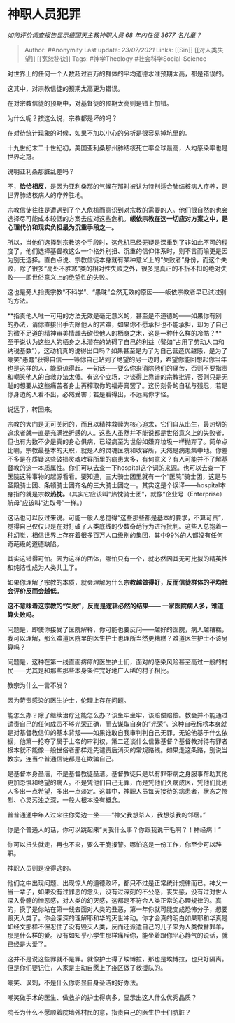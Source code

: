 # 神职人员犯罪
*如何评价调查报告显示德国天主教神职人员 68 年内性侵 3677 名儿童？*

> Author:  #Anonymity 
Last update: *23/07/2021* 
Links: [[Sin]] [[对人类失望]] [[宽恕秘诀]]
Tags: #神学Theology #社会科学Social-Science 
 

对世界上的任何一个人数超过百万的群体的平均道德水准预期太高，都是错误的。

这其中，对宗教信徒的预期太高更为错误。

在对宗教信徒的预期中，对基督徒的预期太高则是错上加错。

为什么呢？按这么说，宗教都是坏的吗？

在对待统计现象的时候，如果不加以小心的分析是很容易掉坑里的。

十九世纪末二十世纪初，美国亚利桑那州肺结核死亡率全球最高，人均感染率也是世界之冠。

说明亚利桑那脏乱差吗？

不，**恰恰相反**，是因为亚利桑那的气候在那时被认为特别适合肺结核病人疗养，是世界肺结核病人的疗养胜地。

宗教信徒往往是遭遇到了个人危机而意识到对宗教的需要的人。他们很自然的也会选择尽可能成本较低的方案去应对这些危机。**皈依宗教在这一切应对方案之中，是心理代价和现实负担最为沉重手段之一。**

所以，当他们选择到宗教这个手段时，这危机已经无疑是深重到了非如此不可的程度了。他们选择基督教这么一个格外别扭、沉重的信仰体系时，则不言而喻更是因为别无选择。直白点说、宗教信徒本身就有某种意义上的“失败者”身份，而这个失败，除了很多“高处不胜寒”类的相对性失败之外，很多是真正的不折不扣的绝对失败——即世俗意义上的绝望性的失败。

这也是旁人指责宗教“不科学”、“愚昧”全然无效的原因——皈依宗教者早已试过别的方法。

**指责他人唯一可用的方法无效是毫无意义的，甚至是不道德的——如果你有别的办法，请你直接出手去除他人的苦难，如果你不愿承担也不能承担，却为了自己的微不足道的精神审美情趣去砍伐他人的栖身之木，这是一种什么样的冷酷？**至于说认为这些人的栖身之木潜在的妨碍了自己的利益（譬如“占用了劳动人口和纳税基数”），这动机真的说得出口吗？如果甚至是为了为自己营造优越感，是为了嘲笑“愚蠢”获得自信——等你自己站到了绝望的另一边时，希望你能回想起你当年也是这样的人，能原谅得起。一句话——要么你来消除他们的痛苦，否则不要指责和嘲笑他人的自救办法太傻。有这个立场，才谈得上靠谱的宗教批评，否则只是无耻的想要从这些痛苦者身上再榨取你的福寿膏罢了。这份刻骨的自私与残忍，若是你身边的人看不出，必然受害；若是看得出，不远离你才怪。

说远了，转回来。

宗教的大门是无可关闭的，而且以精神救赎为核心追求，它们自从出生，最热切的追求者就一直是充满挫折感的人。这些人虽然并不能说都是世俗意义上的失败者，但也有为数不少是真的身心俱病，已经病至为世俗如嫌弃垃圾一样抛弃了。简单点比喻，宗教最基本的天职，就是人的灵魂医院和收容所，天然是病患集中地。你差不多是在质疑这些破损灵魂收容所里的病患太多，有何意义？有人可能并不了解基督教的这一本质属性。你们可以去查一下hospital这个词的来源。也可以去查一下医院这种事物的起源看看。要知道，三大骑士团里就有一个“医院”骑士团，这是与圣殿骑士团、条顿骑士团齐名的三大骑士团之一。其实这是个误译——hospital本身指的就是宗教**热忱。**（其实它应该叫“热忱骑士团”，就像“企业号（Enterprise）航母”应该叫“进取号”一样。）

这话也可以反过来说。可能一般人总觉得“这些那些都是基本的要求，不算苛责”，觉得自己仅仅只是在对打破了人类底线的少数奇葩行为进行批判。这些人总抱着一种幻觉，相信世界上存在着很多百万人口级别的集团，其中99%的人都没有任何奇葩级的道德缺陷。

其实这错得可怕。因为这样的团体，哪怕只有一个，就必然因其无可比拟的精英性和纯洁性成为人类共主了。

如果你理解了宗教的本质，就会理解为什么**宗教越做得好，反而信徒群体的平均社会评价反而会越低。**

**这不意味着这宗教的“失败”，反而是逻辑必然的结果—— 一家医院病人多，难道算失败吗。**

  

问题是，即使你接受了医院解释，你可能也要反问——越好的医院，病人越糟糕，我可以理解，那么难道医院里的医生护士也理所当然更糟糕？难道医生护士不该另算吗？

问题是，这种在第一线直面疠瘴的医生护士们，面对的感染风险甚至高过一般的村民——尤其是和那些那些本身条件完好地广人稀的村子相比。

教宗为什么一言不发？

因为苛责感染的医生护士，伦理上存在问题。

能怎么办？除了继续治疗还能怎么办？该坐牢坐牢，该赔偿赔偿。教会并不能通过谴责自己的任何成员不够光荣正确，而去谋取自身的“光荣”。这种自我标榜本身就是对基督教信仰的基本背叛——如果谁敢自我审判判自己无罪，无论他基于什么依据，他第一抢夺了属于上帝的审判权，第二还谈什么信靠基督？基督教对待有罪者根本就不能像一般世俗者那样走先谴责后消灭的常规路线。如果走这条路，别说当教宗，连当个普通信徒都是在欺骗自己。

是基督本身圣洁，不是基督教徒圣洁。基督教徒只是以有罪带病之身服事帮助其他更加恐惧和绝望的病人。不是凭他们自己无罪，而是凭他们久病成医，凭他们比别人多出一点希望，多出一点淡定。这其中，神职人员每天接待的病患者，状态之惨烈、心灵污浊之深，一般人根本没有概念。

普普通通中年人过来往你旁边一坐——“神父我想杀人，我想杀我的邻居。”

你是个普通人的话，你可以跳起来“关我什么事？你跟我说干毛啊？！神经病！”

你可以扭头就走，再也不来，要么干脆报警。哪怕这是一份工作，你至少可以辞职。

神职人员则是没得逃的。

他们之中出现问题、出现惊人的道德败坏，都只不过是正常统计规律而已。神父一当一辈子，如果没有过罪恶的念头，没有过深刻的不公感，丧失感，没有过对世人深入骨髓的憎恶感，对人类的幻灭感，这都是不符合人类正常的心理规律的。真的，换了是你站在第一线去面对人类的丑恶，第一年你就可能变成恐怖分子，想要毁灭人类了。你会深深的理解耶和华的灭世冲动。你才会真的明白如果耶和华真是如经文那样不但忍住了没有毁灭人类，反而还派遣自己的儿子来为人类做替罪羊，那是什么样的爱。没有如知乎小学生那样痛斥你，能坐着跟你平心静气的说话，就已经是大爱了。

这并不是说这些罪就不是罪。就像护士得了埃博拉，那也是埃博拉，也只好隔离。但是你们要记住，人家是主动自愿上了疫区做了救援队的。

嘲笑、讽刺，不是什么你彰显自身圣洁的好办法。

嘲笑做手术的医生、做救护的护士得病多，显示出这人什么优秀品质？

院长为什么不愿顺着院墙外村民的意，指责自己的医生护士们肮脏？